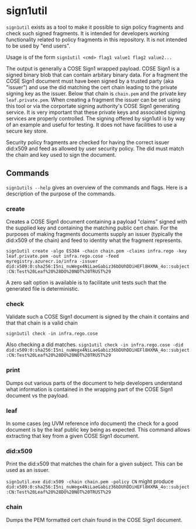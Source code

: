 # sign1util

`sign1util` exists as a tool to make it possible to sign policy fragments and check such
signed fragments. It is intended for developers working functionality related to policy
fragments in this repository. It is not intended to be used by "end users".

Usage is of the form `sign1util <cmd> flag1 value1 flag2 value2...`

The output is generally a COSE Sign1 wrapped payload. COSE Sign1 is a signed binary blob that can contain arbitary binary data.
For a fragment the COSE Sign1 document must have been signed by a trusted party (aka "issuer") and use the did matching the cert chain leading to the private signing key as the issuer. Below that chain is `chain.pem` and the private key `leaf.private.pem`. When creating a fragment the issuer can be set using this tool or via the corportate signing authority's COSE Sign1 generating service. It is very important that these private keys and associated signing services are properly controlled. The signing offered by sign1util is by way of an example and useful for testing. It does not have facilities to use a secure key store.

Security policy fragments are checked for having the correct issuer did:x509 and feed as allowed by user security policy. The did must match the chain and key used to sign the document.

## Commands

`sign1utils --help` gives an overview of the commands and flags. Here is a description of the purpose of the commands.

### create

Creates a COSE Sign1 document containing a payload "claims" signed with the supplied key and containing the matching public cert chain.
For the purposes of making fragments documents supply an issuer (typically the did:x509 of the chain) and feed to identity what the fragment represents.

`sign1util create -algo ES384 -chain chain.pem -claims infra.rego -key leaf.private.pem -out infra.rego.cose -feed myregistry.azurecr.io/infra -issuer did:x509:0:sha256:I5ni_nuWegx4NiLaeGabiz36bDUhDDiHEFl8HXMA_4o::subject:CN:Test%20Leaf%20%28DO%20NOT%20TRUST%29`

A zero salt option is available is to facilitate unit tests such that the generated file is deterministic.

### check

Validate such a COSE Sign1 document is signed by the chain it contains and that that chain is a valid chain

`sign1util check -in infra.rego.cose`

Also checking a did matches.
`sign1util check -in infra.rego.cose -did did:x509:0:sha256:I5ni_nuWegx4NiLaeGabiz36bDUhDDiHEFl8HXMA_4o::subject:CN:Test%20Leaf%20%28DO%20NOT%20TRUST%29`

### print

Dumps out various parts of the document to help developers understand what information is contained in the wrapping part of the COSE Sign1 document vs the payload.

### leaf

In some cases (eg UVM reference info document) the check for a good document is by the leaf public key being as expected. This command allows extracting that key from a given COSE Sign1 document.

### did:x509

Print the did:x509 that matches the chain for a given subject. This can be used as an issuer.

`sign1util.exe did:x509 -chain chain.pem -policy CN` might produce `did:x509:0:sha256:I5ni_nuWegx4NiLaeGabiz36bDUhDDiHEFl8HXMA_4o::subject:CN:Test%20Leaf%20%28DO%20NOT%20TRUST%29`

### chain

Dumps the PEM formatted cert chain found in the COSE Sign1 document.
